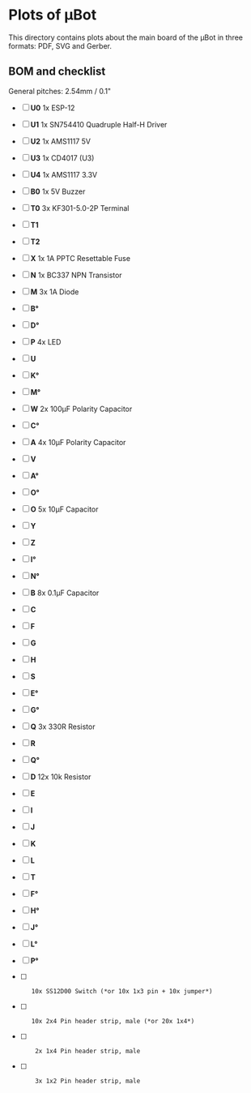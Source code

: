 # Plots of μBot

This directory contains plots about the main board of the μBot in three formats: PDF, SVG and Gerber.

## BOM and checklist

General pitches: 2.54mm / 0.1"

- [ ] **U0** 1x ESP-12
- [ ] **U1** 1x SN754410 Quadruple Half-H Driver
- [ ] **U2** 1x AMS1117 5V
- [ ] **U3** 1x CD4017 (U3)
- [ ] **U4** 1x AMS1117 3.3V

- [ ] **B0** 1x 5V Buzzer

- [ ] **T0** 3x KF301-5.0-2P Terminal
- [ ] **T1**
- [ ] **T2**

- [ ] **X**  1x 1A PPTC Resettable Fuse

- [ ] **N**  1x BC337 NPN Transistor

- [ ] **M**  3x 1A Diode
- [ ] **B°**
- [ ] **D°**

- [ ] **P**  4x LED
- [ ] **U**
- [ ] **K°**
- [ ] **M°**

- [ ] **W**  2x 100μF Polarity Capacitor
- [ ] **C°**
- [ ] **A**  4x 10μF Polarity Capacitor
- [ ] **V**
- [ ] **A°**
- [ ] **O°**
- [ ] **O**  5x 10μF Capacitor
- [ ] **Y**
- [ ] **Z**
- [ ] **I°**
- [ ] **N°**
- [ ] **B**  8x 0.1μF Capacitor
- [ ] **C**
- [ ] **F**
- [ ] **G**
- [ ] **H**
- [ ] **S**
- [ ] **E°**
- [ ] **G°**

- [ ] **Q**  3x 330R Resistor
- [ ] **R**
- [ ] **Q°**
- [ ] **D**  12x 10k Resistor
- [ ] **E**
- [ ] **I**
- [ ] **J**
- [ ] **K**
- [ ] **L**
- [ ] **T**
- [ ] **F°**
- [ ] **H°**
- [ ] **J°**
- [ ] **L°**
- [ ] **P°**

- [ ]        10x SS12D00 Switch (*or 10x 1x3 pin + 10x jumper*)

- [ ]        10x 2x4 Pin header strip, male (*or 20x 1x4*)
- [ ]         2x 1x4 Pin header strip, male
- [ ]         3x 1x2 Pin header strip, male
